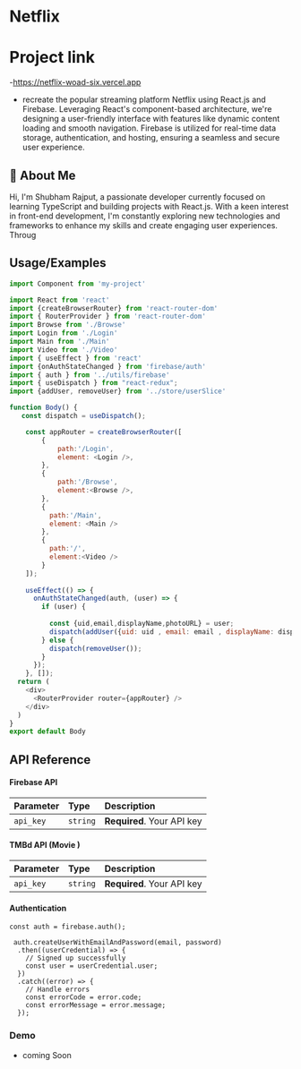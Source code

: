 
# Netflix
# Project link
-https://netflix-woad-six.vercel.app

- recreate the popular streaming platform Netflix using React.js and Firebase. Leveraging React's component-based architecture, we're designing a user-friendly interface with features like dynamic content loading and smooth navigation. Firebase is utilized for real-time data storage, authentication, and hosting, ensuring a seamless and secure user experience. 

## 🚀 About Me

Hi, I'm Shubham Rajput, a passionate developer currently focused on learning TypeScript and building projects with React.js. With a keen interest in front-end development, I'm constantly exploring new technologies and frameworks to enhance my skills and create engaging user experiences. Throug

## Usage/Examples

```javascript
import Component from 'my-project'

import React from 'react'
import {createBrowserRouter} from 'react-router-dom'
import { RouterProvider } from 'react-router-dom'
import Browse from './Browse'
import Login from './Login'
import Main from './Main'
import Video from './Video'
import { useEffect } from 'react'
import {onAuthStateChanged } from 'firebase/auth'
import { auth } from '../utils/firebase'
import { useDispatch } from "react-redux";
import {addUser, removeUser} from '../store/userSlice'

function Body() {
   const dispatch = useDispatch();

    const appRouter = createBrowserRouter([
        {
            path:'/Login',
            element: <Login />,
        },
        {
            path:'/Browse',
            element:<Browse />,
        },
        {
          path:'/Main',
          element: <Main />
        },
        {
          path:'/',
          element:<Video />
        }
    ]);
    
    useEffect(() => {
      onAuthStateChanged(auth, (user) => {
        if (user) {
        
          const {uid,email,displayName,photoURL} = user;
          dispatch(addUser({uid: uid , email: email , displayName: displayName,photoURL: photoURL}));
        } else {
          dispatch(removeUser());
        }
      }); 
    }, []);
  return (
    <div>
      <RouterProvider router={appRouter} />
    </div>
  )
}
export default Body

```



## API Reference

#### Firebase API


| Parameter | Type     | Description                |
| :-------- | :------- | :------------------------- |
| `api_key` | `string` | **Required**. Your API key |

#### TMBd API (Movie )


| Parameter | Type     | Description                |
| :-------- | :------- | :------------------------- |
| `api_key` | `string` | **Required**. Your API key |
#### Authentication

```http
const auth = firebase.auth();

 auth.createUserWithEmailAndPassword(email, password)
  .then((userCredential) => {
    // Signed up successfully
    const user = userCredential.user;
  })
  .catch((error) => {
    // Handle errors
    const errorCode = error.code;
    const errorMessage = error.message;
  });
```
### Demo 
- coming Soon